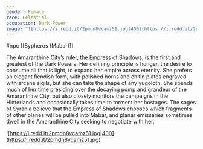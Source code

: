 ```yaml
---
gender: Female
race: Celestial
occupation: Dark Power
image: "![https://i.redd.it/2pmdn8vcamz51.jpg|400](https://i.redd.it/2pmdn8vcamz51.jpg)"
---
```

 #npc [[Sypheros (Mabar)]]

The Amaranthine City’s ruler, the Empress of Shadows, is the first and greatest of the Dark Powers. Her defining principle is hunger, the desire to consume all that is light, to expand her empire across eternity. She prefers an elegant fiendish form, with polished horns and chitin plates engraved with arcane sigils, but she can take the shape of any yugoloth. She spends much of her time presiding over the decaying pomp and grandeur of the Amaranthine City, but also closely monitors the campaigns in the Hinterlands and occasionally takes time to torment her hostages. The sages of Syrania believe that the Empress of Shadows chooses which fragments of other planes will be pulled into Mabar, and planar emissaries sometimes dwell in the Amaranthine City seeking to negotiate with her.

![https://i.redd.it/2pmdn8vcamz51.jpg|400](https://i.redd.it/2pmdn8vcamz51.jpg)
